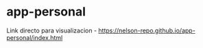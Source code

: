 # app-personal

Link directo para visualizacion - https://nelson-repo.github.io/app-personal/index.html
